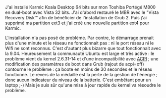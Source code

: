 <!-- title: Karmic est dans la place -->
<!-- category: GNU/Linux -->

J'ai installé Karmic Koala Desktop 64 bits sur mon Toshiba Portégé M800 en
dual-boot avec Vista 32 bits. <!-- more --> J'ai d'abord restauré le MBR avec le "Vista
Recovery Disk'" afin de bénéficier de l'installation de Grub 2. Puis j'ai
supprimé ma partition ext3 et j'ai créé une nouvelle partition ext4 pour
Karmic.

L'installation n'a pas posé de problème. Par contre, le démarrage prenait
plus d'une minute et le réseau ne fonctionnait pas : ni le port réseau ni le
Wifi ne sont reconnus. C'est d'autant plus bizarre que tout fonctionnait avec la
9.04. Heureusement la communauté Ubuntu est large et très active : le
problème vient du kernel 2.6.31-14 et d'une incompatibilité avec
[ACPI](http://fr.wikipedia.org/wiki/ACPI) ; une modification des paramètres de
boot dans Grub (rajout de acpi=off) contourne le problème : ça boote en moins
de 30 secondes et le réseau fonctionne. Le revers de la médaille est la perte
de la gestion de l'énergie ; donc aucun indicateur du niveau de la batterie.
C'est embêtant pour un laptop ;-) Mais je suis sûr qu'une mise à jour rapide
du kernel va résoudre le problème.